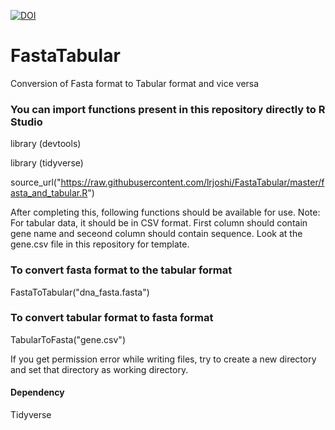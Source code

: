 [![DOI](https://zenodo.org/badge/201711102.svg)](https://zenodo.org/badge/latestdoi/201711102)

# FastaTabular   

Conversion of Fasta format to Tabular format and vice versa 

### You can import functions present in this repository directly to R Studio
library (devtools)

library (tidyverse)

source_url("https://raw.githubusercontent.com/lrjoshi/FastaTabular/master/fasta_and_tabular.R")

After completing this, following functions should be available for use. 
Note: For tabular data, it should be in CSV format. First column should contain gene name and seceond column should contain sequence. Look at the gene.csv file in this repository for template. 

### To convert fasta format to the tabular format
FastaToTabular("dna_fasta.fasta")


### To convert tabular format to fasta format 
TabularToFasta("gene.csv")

If you get permission error while writing files, try to create a new directory and set that directory as working directory.


#### Dependency 
Tidyverse
